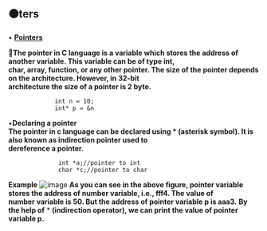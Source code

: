 ⚫ters  
----------------------------------------------------------------------------------------------------------------------------

•  [**Pointers**](https://www.tutorialspoint.com/cprogramming/c_pointers.htm)  
 
 **🔑The pointer in C language is a variable which stores the address of another variable. This variable can be of type int,                    
 char, array, function, or any other pointer. The size of the pointer depends on the architecture. However, in 32-bit                      
 architecture the size of a pointer is 2 byte.**                                                      
 
                 int n = 10;                         
                 int* p = &n                    
 •**Declaring a pointer**                                    
**The pointer in c language can be declared using * (asterisk symbol). It is also known as indirection pointer used to               
 dereference a pointer.**                
 
                  int *a;//pointer to int                       
                  char *c;//pointer to char                         
                  
  
**Example**
![image](https://user-images.githubusercontent.com/85113970/141104600-ad1549f2-f403-4114-b63b-8b164f975a29.png)
**As you can see in the above figure, pointer variable stores the address of number variable, i.e., fff4. The value of                     
number variable is 50. But the address of pointer variable p is aaa3.**
**By the help of** * **(indirection operator), we can print the value of pointer variable p.**



